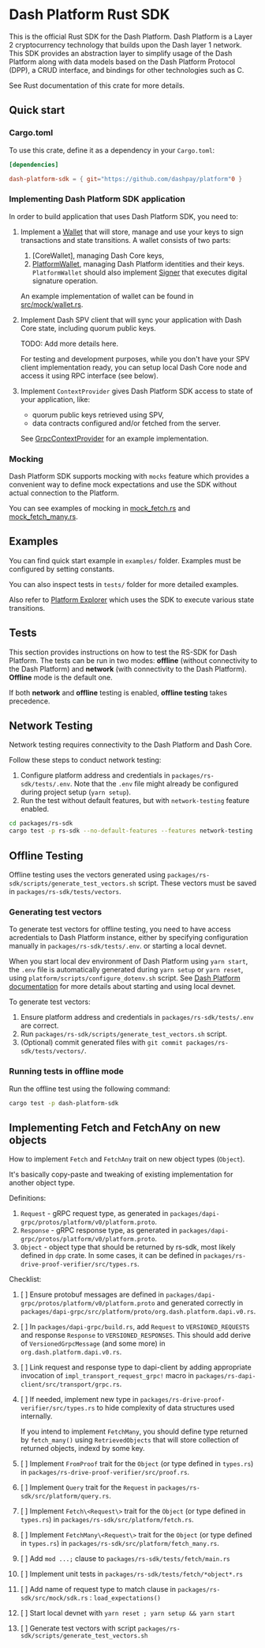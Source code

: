 # Dash Platform Rust SDK

This is the official Rust SDK for the Dash Platform. Dash Platform is a Layer 2 cryptocurrency technology that builds upon the Dash layer 1 network. This SDK provides an abstraction layer to simplify usage of the Dash Platform along with data models based on the Dash Platform Protocol (DPP), a CRUD interface, and bindings for other technologies such as C.

See Rust documentation of this crate for more details.

## Quick start

### Cargo.toml

To use this crate, define it as a dependency in your `Cargo.toml`:

```toml
[dependencies]

dash-platform-sdk = { git="https://github.com/dashpay/platform"0 }
```

### Implementing Dash Platform SDK application

In order to build application that uses Dash Platform SDK, you need to:

1. Implement a [Wallet](src/wallet.rs) that will store, manage and use your keys to sign transactions and state transitions.
   A wallet consists of two parts:
   1. [CoreWallet], managing Dash Core keys,
   2. [PlatformWallet](src/wallet.rs), managing Dash Platform identities and their keys. `PlatformWallet` should also implement [Signer](../rs-dpp/src/identity/signer.rs) that executes digital signature operation.

   An example implementation of wallet can be found in [src/mock/wallet.rs](src/mock/wallet.rs).
2. Implement Dash SPV client that will sync your application with Dash Core state, including quorum public keys.

   TODO: Add more details here.

   For testing and development purposes, while you don't have your SPV client implementation ready, you can setup local Dash Core node and access it using RPC interface (see below).

3. Implement  `ContextProvider` gives Dash Platform SDK access to state of your application, like:
   * quorum public keys retrieved using SPV,
   * data contracts configured and/or fetched from the server.

   See [GrpcContextProvider](../rs-sdk/src/mock/provider.rs) for an example implementation.

### Mocking

Dash Platform SDK supports mocking with `mocks` feature which provides a
convenient way to define mock expectations and use the SDK without actual
connection to the Platform.

You can see examples of mocking in [mock_fetch.rs](tests/fetch/mock_fetch.rs) and  [mock_fetch_many.rs](tests/fetch/mock_fetch_many.rs).

## Examples

You can find quick start example in `examples/` folder. Examples must be configured by setting constants.

You can also inspect tests in `tests/` folder for more detailed examples.

Also refer to [Platform Explorer](https://github.com/dashpay/rs-platform-explorer/) which uses the SDK to execute various state transitions.

## Tests

This section provides instructions on how to test the RS-SDK for Dash Platform. The tests can be run in two modes: **offline** (without connectivity to the Dash Platform) and **network** (with connectivity to the Dash Platform). **Offline** mode is the default one.

If both **network** and **offline** testing is enabled, **offline testing** takes precedence.

## Network Testing

Network testing requires connectivity to the Dash Platform and Dash Core.

Follow these steps to conduct network testing:

1. Configure platform address and credentials in `packages/rs-sdk/tests/.env`.
   Note that the `.env` file might already be configured during  project setup (`yarn setup`).
2. Run the test without default features, but with `network-testing` feature enabled.

```bash
cd packages/rs-sdk
cargo test -p rs-sdk --no-default-features --features network-testing
```

## Offline Testing

Offline testing uses the vectors generated using `packages/rs-sdk/scripts/generate_test_vectors.sh` script.
These vectors must be saved in `packages/rs-sdk/tests/vectors`.

### Generating test vectors

To generate test vectors for offline testing, you need to have access acredentials to Dash Platform instance, either by
specifying configuration manually in `packages/rs-sdk/tests/.env`. or starting a local devnet.

When you start local dev environment of Dash Platform using `yarn start`, the `.env` file is automatically generated during `yarn setup` or `yarn reset`, using `platform/scripts/configure_dotenv.sh` script. See [Dash Platform documentation](../../README.md) for more details about starting and using local devnet.

To generate test vectors:

1. Ensure platform address and credentials in `packages/rs-sdk/tests/.env` are correct.
2. Run  `packages/rs-sdk/scripts/generate_test_vectors.sh` script.
3. (Optional) commit generated files with `git commit packages/rs-sdk/tests/vectors/`.

### Running tests in offline mode

Run the offline test using the following command:

```bash
cargo test -p dash-platform-sdk
```

## Implementing Fetch and FetchAny on new objects

How to implement `Fetch` and `FetchAny` trait on new object types (`Object`).

It's basically copy-paste and tweaking of existing implementation for another object type.

Definitions:

1. `Request` - gRPC request type, as generated in `packages/dapi-grpc/protos/platform/v0/platform.proto`.
2. `Response` - gRPC response  type, as generated in `packages/dapi-grpc/protos/platform/v0/platform.proto`.
3. `Object` - object type that should be returned by rs-sdk, most likely defined in `dpp` crate.
   In some cases, it can be defined in `packages/rs-drive-proof-verifier/src/types.rs`.

Checklist:

1. [ ] Ensure protobuf messages are defined in `packages/dapi-grpc/protos/platform/v0/platform.proto` and generated
   correctly in `packages/dapi-grpc/src/platform/proto/org.dash.platform.dapi.v0.rs`.
2. [ ] In `packages/dapi-grpc/build.rs`, add `Request` to `VERSIONED_REQUESTS` and response `Response` to `VERSIONED_RESPONSES`.
   This should add derive of `VersionedGrpcMessage` (and some more) in `org.dash.platform.dapi.v0.rs`.
3. [ ] Link request and response type to dapi-client by adding appropriate invocation of `impl_transport_request_grpc!` macro
in `packages/rs-dapi-client/src/transport/grpc.rs`.
4. [ ] If needed, implement new type in `packages/rs-drive-proof-verifier/src/types.rs` to hide complexity of data structures
   used internally.

   If you intend to implement `FetchMany`, you should define type returned by `fetch_many()` using `RetrievedObjects`
   that will store collection of  returned objects, indexd by some key.
5. [ ] Implement `FromProof` trait for the `Object` (or type defined in `types.rs`) in `packages/rs-drive-proof-verifier/src/proof.rs`.
6. [ ] Implement `Query` trait for the `Request` in `packages/rs-sdk/src/platform/query.rs`.
7. [ ] Implement `Fetch\<Request\>` trait for the `Object` (or type defined in `types.rs`) in `packages/rs-sdk/src/platform/fetch.rs`.
8. [ ] Implement `FetchMany\<Request\>` trait for the `Object` (or type defined in `types.rs`) in `packages/rs-sdk/src/platform/fetch_many.rs`.
9. [ ] Add `mod ...;` clause to `packages/rs-sdk/tests/fetch/main.rs`
10. [ ] Implement unit tests in `packages/rs-sdk/tests/fetch/*object*.rs`
11. [ ] Add name of request type to match clause in `packages/rs-sdk/src/mock/sdk.rs` : `load_expectations()`
12. [ ] Start local devnet with `yarn reset ; yarn setup && yarn start`
13. [ ] Generate test vectors with script `packages/rs-sdk/scripts/generate_test_vectors.sh`
